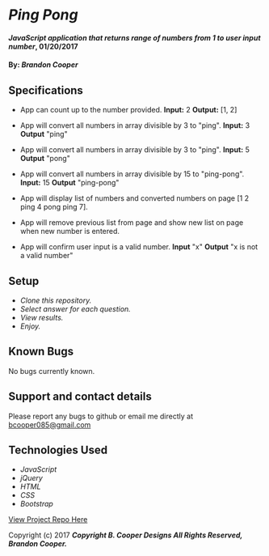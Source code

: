 # _Ping Pong_

#### _JavaScript application that returns range of numbers from 1 to user input number_, 01/20/2017

#### By: _Brandon Cooper_

## Specifications
* App can count up to the number provided.
**Input:** 2 **Output:** [1, 2]

* App will convert all numbers in array divisible by 3 to "ping". **Input:** 3 **Output** "ping"

* App will convert all numbers in array divisible by 3 to "ping". **Input:** 5 **Output** "pong"

* App will convert all numbers in array divisible by 15 to "ping-pong". **Input:** 15 **Output** "ping-pong"

* App will display list of numbers and converted numbers on page [1 2 ping 4 pong ping 7].

* App will remove previous list from page and show new list on page when new number is entered.

* App will confirm user input is a valid number. **Input** "x" **Output** "x is not a valid number"

## Setup

* _Clone this repository._
* _Select answer for each question._
* _View results._
* _Enjoy._

## Known Bugs

No bugs currently known.

## Support and contact details

Please report any bugs to github or email me directly at bcooper085@gmail.com

## Technologies Used

* _JavaScript_
* _jQuery_
* _HTML_
* _CSS_
* _Bootstrap_

[View Project Repo Here](https://github.com/bcooper123/ping-pong.git)

Copyright (c) 2017 **_Copyright B. Cooper Designs All Rights Reserved, Brandon Cooper._**
